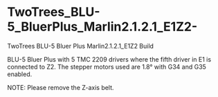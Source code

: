 # TwoTrees_BLU-5_BluerPlus_Marlin2.1.2.1_E1Z2-
TwoTrees BLU-5 Bluer Plus Marlin2.1.2.1_E1Z2 Build

BLU-5 Bluer Plus with 5 TMC 2209 drivers where the fifth driver in E1 is connected
to Z2. The stepper motors used are 1.8° with G34 and G35 enabled. 

NOTE: Please remove the Z-axis belt.
